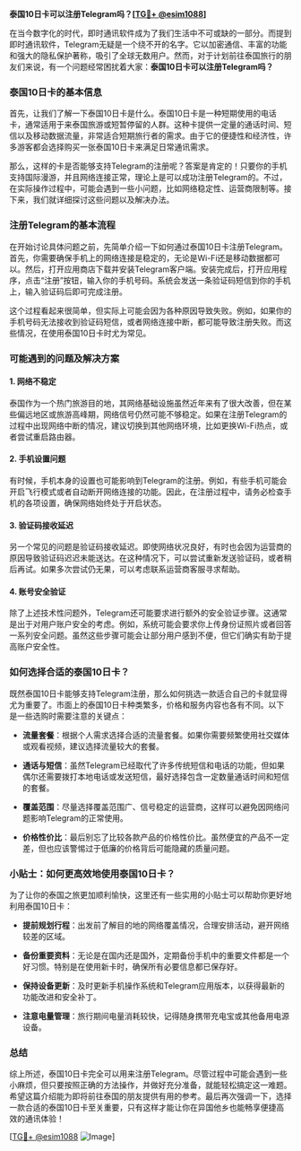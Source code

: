 **泰国10日卡可以注册Telegram吗？[[TG💪+ @esim1088](https://t.me/s/esim1088)]**

在当今数字化的时代，即时通讯软件成为了我们生活中不可或缺的一部分。而提到即时通讯软件，Telegram无疑是一个绕不开的名字。它以加密通信、丰富的功能和强大的隐私保护著称，吸引了全球无数用户。然而，对于计划前往泰国旅行的朋友们来说，有一个问题经常困扰着大家：**泰国10日卡可以注册Telegram吗？**

### 泰国10日卡的基本信息

首先，让我们了解一下泰国10日卡是什么。泰国10日卡是一种短期使用的电话卡，通常适用于来泰国旅游或短暂停留的人群。这种卡提供一定量的通话时间、短信以及移动数据流量，非常适合短期旅行者的需求。由于它的便捷性和经济性，许多游客都会选择购买一张泰国10日卡来满足日常通讯需求。

那么，这样的卡是否能够支持Telegram的注册呢？答案是肯定的！只要你的手机支持国际漫游，并且网络连接正常，理论上是可以成功注册Telegram的。不过，在实际操作过程中，可能会遇到一些小问题，比如网络稳定性、运营商限制等。接下来，我们就详细探讨这些问题以及解决办法。

### 注册Telegram的基本流程

在开始讨论具体问题之前，先简单介绍一下如何通过泰国10日卡注册Telegram。首先，你需要确保手机上的网络连接是稳定的，无论是Wi-Fi还是移动数据都可以。然后，打开应用商店下载并安装Telegram客户端。安装完成后，打开应用程序，点击“注册”按钮，输入你的手机号码。系统会发送一条验证码短信到你的手机上，输入验证码后即可完成注册。

这个过程看起来很简单，但实际上可能会因为各种原因导致失败。例如，如果你的手机号码无法接收到验证码短信，或者网络连接中断，都可能导致注册失败。而这些情况，在使用泰国10日卡时尤为常见。

### 可能遇到的问题及解决方案

#### 1. 网络不稳定

泰国作为一个热门旅游目的地，其网络基础设施虽然近年来有了很大改善，但在某些偏远地区或旅游高峰期，网络信号仍然可能不够稳定。如果在注册Telegram的过程中出现网络中断的情况，建议切换到其他网络环境，比如更换Wi-Fi热点，或者尝试重启路由器。

#### 2. 手机设置问题

有时候，手机本身的设置也可能影响到Telegram的注册。例如，有些手机可能会开启飞行模式或者自动断开网络连接的功能。因此，在注册过程中，请务必检查手机的各项设置，确保网络始终处于开启状态。

#### 3. 验证码接收延迟

另一个常见的问题是验证码接收延迟。即使网络状况良好，有时也会因为运营商的原因导致验证码迟迟未能送达。在这种情况下，可以尝试重新发送验证码，或者稍后再试。如果多次尝试仍无果，可以考虑联系运营商客服寻求帮助。

#### 4. 账号安全验证

除了上述技术性问题外，Telegram还可能要求进行额外的安全验证步骤。这通常是出于对用户账户安全的考虑。例如，系统可能会要求你上传身份证照片或者回答一系列安全问题。虽然这些步骤可能会让部分用户感到不便，但它们确实有助于提高账户安全性。

### 如何选择合适的泰国10日卡？

既然泰国10日卡能够支持Telegram注册，那么如何挑选一款适合自己的卡就显得尤为重要了。市面上的泰国10日卡种类繁多，价格和服务内容也各有不同。以下是一些选购时需要注意的关键点：

- **流量套餐**：根据个人需求选择合适的流量套餐。如果你需要频繁使用社交媒体或观看视频，建议选择流量较大的套餐。
  
- **通话与短信**：虽然Telegram已经取代了许多传统短信和电话的功能，但如果偶尔还需要拨打本地电话或发送短信，最好选择包含一定数量通话时间和短信的套餐。
  
- **覆盖范围**：尽量选择覆盖范围广、信号稳定的运营商，这样可以避免因网络问题影响Telegram的正常使用。

- **价格性价比**：最后别忘了比较各款产品的价格性价比。虽然便宜的产品不一定差，但也应该警惕过于低廉的价格背后可能隐藏的质量问题。

### 小贴士：如何更高效地使用泰国10日卡？

为了让你的泰国之旅更加顺利愉快，这里还有一些实用的小贴士可以帮助你更好地利用泰国10日卡：

- **提前规划行程**：出发前了解目的地的网络覆盖情况，合理安排活动，避开网络较差的区域。
  
- **备份重要资料**：无论是在国内还是国外，定期备份手机中的重要文件都是一个好习惯。特别是在使用新卡时，确保所有必要信息都已保存好。
  
- **保持设备更新**：及时更新手机操作系统和Telegram应用版本，以获得最新的功能改进和安全补丁。

- **注意电量管理**：旅行期间电量消耗较快，记得随身携带充电宝或其他备用电源设备。

### 总结

综上所述，泰国10日卡完全可以用来注册Telegram。尽管过程中可能会遇到一些小麻烦，但只要按照正确的方法操作，并做好充分准备，就能轻松搞定这一难题。希望这篇介绍能为即将前往泰国的朋友提供有用的参考。最后再次强调一下，选择一款合适的泰国10日卡至关重要，只有这样才能让你在异国他乡也能畅享便捷高效的通讯体验！

[[TG💪+ @esim1088](https://t.me/s/esim1088) ![Image](https://i.postimg.cc/4NQfJmqS/Snipaste-2025-05-13-00-14-12.png)]